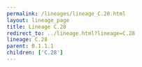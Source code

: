 ```yaml
---
permalink: /lineages/lineage_C.28.html
layout: lineage_page
title: Lineage C.28
redirect_to: ../lineage.html?lineage=C.28
lineage: C.28
parent: B.1.1.1
children: ['C.28']
---
```

